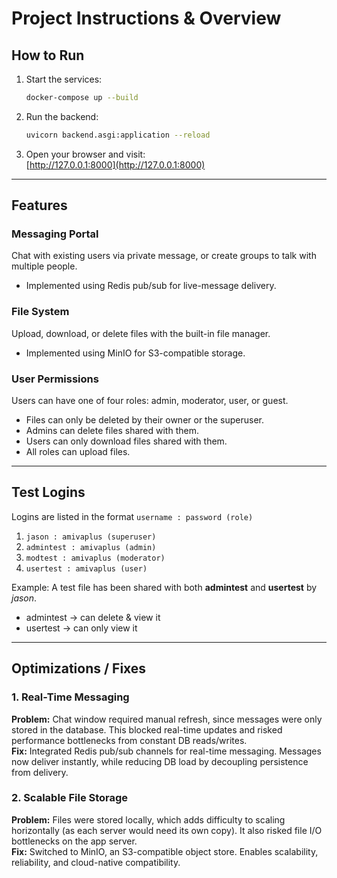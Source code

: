# Project Instructions & Overview  

## How to Run  

1. Start the services:  
   ```bash
   docker-compose up --build
   ```  
2. Run the backend:  
   ```bash
   uvicorn backend.asgi:application --reload
   ```  
3. Open your browser and visit:  
   [http://127.0.0.1:8000](http://127.0.0.1:8000)  

---

## Features  

### Messaging Portal  
Chat with existing users via private message, or create groups to talk with multiple people.  
- Implemented using Redis pub/sub for live-message delivery.  

### File System  
Upload, download, or delete files with the built-in file manager.  
- Implemented using MinIO for S3-compatible storage.  

### User Permissions  
Users can have one of four roles: admin, moderator, user, or guest.  
- Files can only be deleted by their owner or the superuser.  
- Admins can delete files shared with them.  
- Users can only download files shared with them.  
- All roles can upload files.  

---

## Test Logins  

Logins are listed in the format `username : password (role)`  

1. `jason : amivaplus (superuser)`  
2. `admintest : amivaplus (admin)`  
3. `modtest : amivaplus (moderator)`  
4. `usertest : amivaplus (user)`  

Example: A test file has been shared with both **admintest** and **usertest** by *jason*.  
- admintest → can delete & view it  
- usertest → can only view it  

---

## Optimizations / Fixes  

### 1. Real-Time Messaging  
**Problem:** Chat window required manual refresh, since messages were only stored in the database. This blocked real-time updates and risked performance bottlenecks from constant DB reads/writes.  
**Fix:** Integrated Redis pub/sub channels for real-time messaging. Messages now deliver instantly, while reducing DB load by decoupling persistence from delivery.  

### 2. Scalable File Storage  
**Problem:** Files were stored locally, which adds difficulty to scaling horizontally (as each server would need its own copy). It also risked file I/O bottlenecks on the app server.  
**Fix:** Switched to MinIO, an S3-compatible object store. Enables scalability, reliability, and cloud-native compatibility.  
